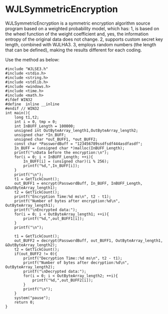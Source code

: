 # WJLSymmetricEncryption
WJLSymmetricEncryption is a symmetric encryption algorithm source program based on a weighted probability model, which has:
1, is based on the wheel function of the weight coefficient and, yes, the information entropy of the original data does not change.
2, supports custom secret key length, combined with WJLHA3.
3, employs random numbers (the length that can be defined), making the results different for each coding.

Use the method as below:

	#include "WJLSE3.h"
	#include <stdio.h>
	#include <string.h>
	#include <stdlib.h>
	#include <windows.h>
	#include <time.h>
	#include <math.h>
	#ifdef WIN32
	#define  inline __inline
	#endif // WIN32
	int main(){
		long t1,t2;
		int i = 0, tmp = 0;
		int InBUFF_Length = 100000;
		unsigned int OutByteArray_length1,OutByteArray_length2;
		unsigned char *In_BUFF;
		unsigned char *out_BUFF1, *out_BUFF2;
		const char *PasswordBuff = "123456789ssdfsdf444asdfasdf";
		In_BUFF = (unsigned char *)malloc(InBUFF_Length);
		printf("\nData before the encryption:\n");
		for(i = 0; i < InBUFF_Length; ++i){
			In_BUFF[i] = (unsigned char)(i % 256);
			printf("%d,",In_BUFF[i]);
		}
		printf("\n");
		t1 = GetTickCount();
		out_BUFF1 = encrypt(PasswordBuff, In_BUFF, InBUFF_Length, &OutByteArray_length1);
		t2 = GetTickCount();
		printf("Encryption Time:%d ms\n", t2 - t1);
		printf("Number of bytes after encryption:%d\n", OutByteArray_length1);
		printf("\nEncrypted data:");
		for(i = 0; i < OutByteArray_length1; ++i){
			printf("%d,",out_BUFF1[i]);
		}
		printf("\n");

		t1 = GetTickCount();
		out_BUFF2 = decrypt(PasswordBuff, out_BUFF1, OutByteArray_length1, &OutByteArray_length2);
		t2 = GetTickCount();
		if(out_BUFF2 != 0){
			printf("Decryption Time::%d ms\n", t2 - t1);
			printf("Number of bytes after decryption:%d\n", OutByteArray_length2);
			printf("\nDecrypted data:");
			for(i = 0; i < OutByteArray_length2; ++i){
				printf("%d,",out_BUFF2[i]);
			}
			printf("\n");
		}
		system("pause");
		return 0;
	}
